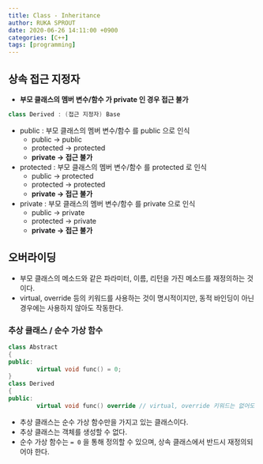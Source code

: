 ```yaml
---
title: Class - Inheritance
author: RUKA SPROUT
date: 2020-06-26 14:11:00 +0900
categories: [C++]
tags: [programming]
---
```


## 상속 접근 지정자

- **부모 클래스의 멤버 변수/함수 가 private 인 경우 접근 불가**

```cpp
class Derived : (접근 지정자) Base
```

- public : 부모 클래스의 멤버 변수/함수 를 public 으로 인식
  - public → public
  - protected → protected
  - **private → 접근 불가**
- protected : 부모 클래스의 멤버 변수/함수 를 protected 로 인식
  - public → protected
  - protected → protected
  - **private → 접근 불가**
- private : 부모 클래스의 멤버 변수/함수 를 private 으로 인식
  - public → private
  - protected → private
  - **private → 접근 불가**

## 오버라이딩

- 부모 클래스의 메소드와 같은 파라미터, 이름, 리턴을 가진 메소드를 재정의하는 것이다.
- virtual, override 등의 키워드를 사용하는 것이 명시적이지만, 동적 바인딩이 아닌 경우에는 사용하지 않아도 작동한다.

### 추상 클래스 / 순수 가상 함수

```cpp
class Abstract
{
public:
		virtual void func() = 0;
}
class Derived
{
public:
		virtual void func() override // virtual, override 키워드는 없어도 작동한다.
```

- 추상 클래스는 순수 가상 함수만을 가지고 있는 클래스이다.
- 추상 클래스는 객체를 생성할 수 없다.
- 순수 가상 함수는 `= 0` 을 통해 정의할 수 있으며, 상속 클래스에서 반드시 재정의되어야 한다.